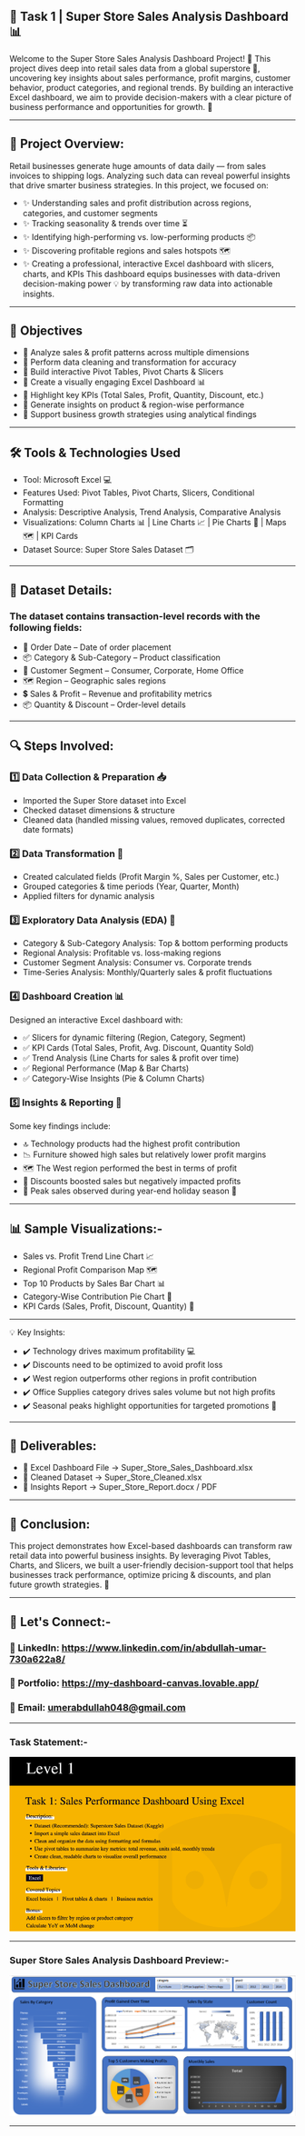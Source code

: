 ## 🛒 Task 1 | Super Store Sales Analysis Dashboard 📊
Welcome to the Super Store Sales Analysis Dashboard Project! 🎉 This project dives deep into retail sales data from a global superstore 🏬, uncovering key insights about sales performance, profit margins, customer behavior, product categories, and regional trends. By building an interactive Excel dashboard, we aim to provide decision-makers with a clear picture of business performance and opportunities for growth. 🚀

---

## 🌟 Project Overview:
Retail businesses generate huge amounts of data daily — from sales invoices to shipping logs. Analyzing such data can reveal powerful insights that drive smarter business strategies. In this project, we focused on:
- ✨ Understanding sales and profit distribution across regions, categories, and customer segments
- ✨ Tracking seasonality & trends over time ⏳
- ✨ Identifying high-performing vs. low-performing products 📦
- ✨ Discovering profitable regions and sales hotspots 🗺️
- ✨ Creating a professional, interactive Excel dashboard with slicers, charts, and KPIs
This dashboard equips businesses with data-driven decision-making power 💡 by transforming raw data into actionable insights.

---


## 🎯 Objectives
- 🔹 Analyze sales & profit patterns across multiple dimensions
- 🔹 Perform data cleaning and transformation for accuracy
- 🔹 Build interactive Pivot Tables, Pivot Charts & Slicers
- 🔹 Create a visually engaging Excel Dashboard 📊
- 🔹 Highlight key KPIs (Total Sales, Profit, Quantity, Discount, etc.)
- 🔹 Generate insights on product & region-wise performance
- 🔹 Support business growth strategies using analytical findings

---

## 🛠️ Tools & Technologies Used
- Tool: Microsoft Excel 💻
- Features Used: Pivot Tables, Pivot Charts, Slicers, Conditional Formatting
- Analysis: Descriptive Analysis, Trend Analysis, Comparative Analysis
- Visualizations: Column Charts 📊 | Line Charts 📈 | Pie Charts 🥧 | Maps 🗺️ | KPI Cards
- Dataset Source: Super Store Sales Dataset 🗂️

---

## 📂 Dataset Details:
### The dataset contains transaction-level records with the following fields:
- 📅 Order Date – Date of order placement
- 📦 Category & Sub-Category – Product classification
- 👤 Customer Segment – Consumer, Corporate, Home Office
- 🗺️ Region – Geographic sales regions
- 💲 Sales & Profit – Revenue and profitability metrics
- 📦 Quantity & Discount – Order-level details


---


## 🔍 Steps Involved:
### 1️⃣ Data Collection & Preparation 📥
- Imported the Super Store dataset into Excel
- Checked dataset dimensions & structure
- Cleaned data (handled missing values, removed duplicates, corrected date formats)
### 2️⃣ Data Transformation 🔄
- Created calculated fields (Profit Margin %, Sales per Customer, etc.)
- Grouped categories & time periods (Year, Quarter, Month)
- Applied filters for dynamic analysis
### 3️⃣ Exploratory Data Analysis (EDA) 🔬
- Category & Sub-Category Analysis: Top & bottom performing products
- Regional Analysis: Profitable vs. loss-making regions
- Customer Segment Analysis: Consumer vs. Corporate trends
- Time-Series Analysis: Monthly/Quarterly sales & profit fluctuations
### 4️⃣ Dashboard Creation 📊
Designed an interactive Excel dashboard with:
- ✅ Slicers for dynamic filtering (Region, Category, Segment)
- ✅ KPI Cards (Total Sales, Profit, Avg. Discount, Quantity Sold)
- ✅ Trend Analysis (Line Charts for sales & profit over time)
- ✅ Regional Performance (Map & Bar Charts)
- ✅ Category-Wise Insights (Pie & Column Charts)
### 5️⃣ Insights & Reporting 📝
Some key findings include:
- 🔝 Technology products had the highest profit contribution
- 📉 Furniture showed high sales but relatively lower profit margins
- 🗺️ The West region performed the best in terms of profit
- 💬 Discounts boosted sales but negatively impacted profits
- 📆 Peak sales observed during year-end holiday season 🎄


---


## 📊 Sample Visualizations:-
- Sales vs. Profit Trend Line Chart 📈
- Regional Profit Comparison Map 🗺️
- Top 10 Products by Sales Bar Chart 📊
- Category-Wise Contribution Pie Chart 🥧
- KPI Cards (Sales, Profit, Discount, Quantity) 🎯

---


💡 Key Insights:
- ✔️ Technology drives maximum profitability 💻
- ✔️ Discounts need to be optimized to avoid profit loss
- ✔️ West region outperforms other regions in profit contribution
- ✔️ Office Supplies category drives sales volume but not high profits
- ✔️ Seasonal peaks highlight opportunities for targeted promotions 🎯

--- 


## 📑 Deliverables:
- 📌 Excel Dashboard File → Super_Store_Sales_Dashboard.xlsx
- 📌 Cleaned Dataset → Super_Store_Cleaned.xlsx
- 📌 Insights Report → Super_Store_Report.docx / PDF

---


## 🚀 Conclusion:
This project demonstrates how Excel-based dashboards can transform raw retail data into powerful business insights. By leveraging Pivot Tables, Charts, and Slicers, we built a user-friendly decision-support tool that helps businesses track performance, optimize pricing & discounts, and plan future growth strategies. 🌟


---

## 🔗 Let's Connect:-
### 💼 LinkedIn: https://www.linkedin.com/in/abdullah-umar-730a622a8/
### 💼 Portfolio: https://my-dashboard-canvas.lovable.app/
### 📧 Email: umerabdullah048@gmail.com

---

### Task Statement:-
![Preview](https://github.com/Abdullah321Umar/ElevvoPathways-DataAnalytics_Internship-TASK1/blob/main/Task%201.png)


---

### Super Store Sales Analysis Dashboard Preview:-
![Preview](https://github.com/Abdullah321Umar/ElevvoPathways-DataAnalytics_Internship-TASK1/blob/main/Super%20Store%20Sales%20Dashboard.png)


---
